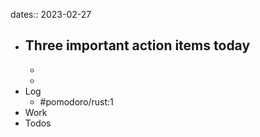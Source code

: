dates:: 2023-02-27


- Three important action items today
	- 
	- 
	- 
- Log
	- #pomodoro/rust:1
- Work
- Todos
